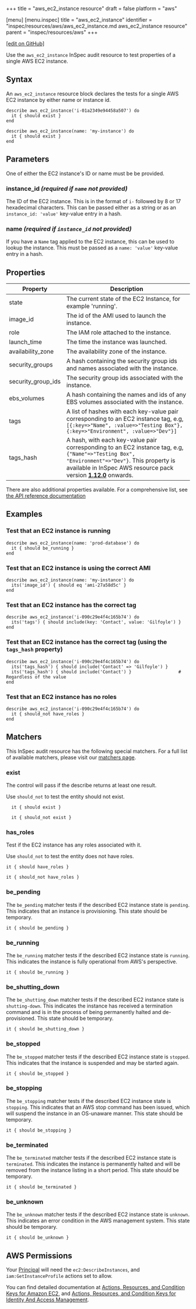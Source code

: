 +++
title = "aws_ec2_instance resource"
draft = false
platform = "aws"

[menu]
  [menu.inspec]
    title = "aws_ec2_instance"
    identifier = "inspec/resources/aws/aws_ec2_instance.md aws_ec2_instance resource"
    parent = "inspec/resources/aws"
+++

[\[edit on GitHub\]](https://github.com/inspec/inspec/blob/master/docs-chef-io/content/inspec/resources/aws_ec2_instance.md)

Use the `aws_ec2_instance` InSpec audit resource to test properties of a single AWS EC2 instance.

## Syntax

An `aws_ec2_instance` resource block declares the tests for a single AWS EC2 instance by either name or instance id.

    describe aws_ec2_instance('i-01a2349e94458a507') do
      it { should exist }
    end

    describe aws_ec2_instance(name: 'my-instance') do
      it { should exist }
    end

## Parameters

One of either the EC2 instance's ID or name must be be provided.

### instance_id _(required if `name` not provided)_

The ID of the EC2 instance. This is in the format of `i-` followed by 8 or 17 hexadecimal characters.
This can be passed either as a string or as an `instance_id: 'value'` key-value entry in a hash.

### name _(required if `instance_id` not provided)_

If you have a `Name` tag applied to the EC2 instance, this can be used to lookup the instance.
This must be passed as a `name: 'value'` key-value entry in a hash.

## Properties

| Property           | Description                                                                                                                                                                                                                                                                  |
| ------------------ | ---------------------------------------------------------------------------------------------------------------------------------------------------------------------------------------------------------------------------------------------------------------------------- |
| state              | The current state of the EC2 Instance, for example 'running'.                                                                                                                                                                                                                |
| image_id           | The id of the AMI used to launch the instance.                                                                                                                                                                                                                               |
| role               | The IAM role attached to the instance.                                                                                                                                                                                                                                       |
| launch_time        | The time the instance was launched.                                                                                                                                                                                                                                          |
| availability_zone  | The availability zone of the instance.                                                                                                                                                                                                                                       |
| security_groups    | A hash containing the security group ids and names associated with the instance.                                                                                                                                                                                             |
| security_group_ids | The security group ids associated with the instance.                                                                                                                                                                                                                         |
| ebs_volumes        | A hash containing the names and ids of any EBS volumes associated with the instance.                                                                                                                                                                                         |
| tags               | A list of hashes with each key-value pair corresponding to an EC2 instance tag, e.g, `[{:key=>"Name", :value=>"Testing Box"}, {:key=>"Environment", :value=>"Dev"}]`                                                                                                         |
| tags_hash          | A hash, with each key-value pair corresponding to an EC2 instance tag, e.g, `{"Name"=>"Testing Box", "Environment"=>"Dev"}`. This property is available in InSpec AWS resource pack version **[1.12.0](https://github.com/inspec/inspec-aws/releases/tag/v1.12.0)** onwards. |

There are also additional properties available. For a comprehensive list, see [the API reference documentation](https://docs.aws.amazon.com/AWSEC2/latest/APIReference/API_Instance.html)

## Examples

### Test that an EC2 instance is running

    describe aws_ec2_instance(name: 'prod-database') do
      it { should be_running }
    end

### Test that an EC2 instance is using the correct AMI

    describe aws_ec2_instance(name: 'my-instance') do
      its('image_id') { should eq 'ami-27a58d5c' }
    end

### Test that an EC2 instance has the correct tag

    describe aws_ec2_instance('i-090c29e4f4c165b74') do
      its('tags') { should include(key: 'Contact', value: 'Gilfoyle') }
    end

### Test that an EC2 instance has the correct tag (using the `tags_hash` property)

    describe aws_ec2_instance('i-090c29e4f4c165b74') do
      its('tags_hash') { should include('Contact' => 'Gilfoyle') }
      its('tags_hash') { should include('Contact') }                  # Regardless of the value
    end

### Test that an EC2 instance has no roles

    describe aws_ec2_instance('i-090c29e4f4c165b74') do
      it { should_not have_roles }
    end

## Matchers

This InSpec audit resource has the following special matchers. For a full list of
available matchers, please visit our [matchers page](/inspec/matchers/).

### exist

The control will pass if the describe returns at least one result.

Use `should_not` to test the entity should not exist.

      it { should exist }

      it { should_not exist }

### has_roles

Test if the EC2 instance has any roles associated with it.

Use `should_not` to test the entity does not have roles.

    it { should have_roles }

    it { should_not have_roles }

### be_pending

The `be_pending` matcher tests if the described EC2 instance state is `pending`. This indicates that an instance is provisioning. This state should be temporary.

    it { should be_pending }

### be_running

The `be_running` matcher tests if the described EC2 instance state is `running`. This indicates the instance is fully operational from AWS's perspective.

    it { should be_running }

### be_shutting_down

The `be_shutting_down` matcher tests if the described EC2 instance state is `shutting-down`. This indicates the instance has received a termination command and is in the process of being permanently halted and de-provisioned. This state should be temporary.

    it { should be_shutting_down }

### be_stopped

The `be_stopped` matcher tests if the described EC2 instance state is `stopped`. This indicates that the instance is suspended and may be started again.

    it { should be_stopped }

### be_stopping

The `be_stopping` matcher tests if the described EC2 instance state is `stopping`. This indicates that an AWS stop command has been issued, which will suspend the instance in an OS-unaware manner. This state should be temporary.

    it { should be_stopping }

### be_terminated

The `be_terminated` matcher tests if the described EC2 instance state is `terminated`. This indicates the instance is permanently halted and will be removed from the instance listing in a short period. This state should be temporary.

    it { should be_terminated }

### be_unknown

The `be_unknown` matcher tests if the described EC2 instance state is `unknown`. This indicates an error condition in the AWS management system. This state should be temporary.

    it { should be_unknown }

## AWS Permissions

Your [Principal](https://docs.aws.amazon.com/IAM/latest/UserGuide/intro-structure.html#intro-structure-principal) will need the `ec2:DescribeInstances`, and `iam:GetInstanceProfile` actions set to allow.

You can find detailed documentation at [Actions, Resources, and Condition Keys for Amazon EC2](https://docs.aws.amazon.com/IAM/latest/UserGuide/list_amazonec2.html), and [Actions, Resources, and Condition Keys for Identity And Access Management](https://docs.aws.amazon.com/IAM/latest/UserGuide/list_identityandaccessmanagement.html).
